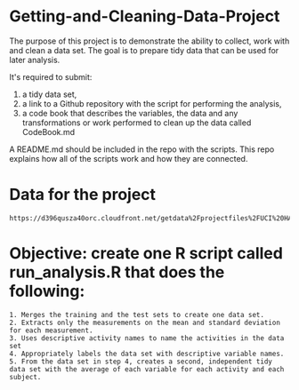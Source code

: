 # Getting-and-Cleaning-Data-Project

The purpose of this project is to demonstrate the ability to collect, work with and clean a data set. The goal is to prepare tidy data that can be used for later analysis.

It's required to submit:

1. a tidy data set,
2. a link to a Github repository with the script for performing the analysis,
3. a code book that describes the variables, the data and any transformations or work performed to clean up the data called CodeBook.md

A README.md should be included in the repo with the scripts. This repo explains how all of the scripts work and how they are connected.

# Data for the project

	https://d396qusza40orc.cloudfront.net/getdata%2Fprojectfiles%2FUCI%20HAR%20Dataset.zip

# Objective: create one R script called run_analysis.R that does the following:

	1. Merges the training and the test sets to create one data set.
	2. Extracts only the measurements on the mean and standard deviation for each measurement.
	3. Uses descriptive activity names to name the activities in the data set
	4. Appropriately labels the data set with descriptive variable names.
	5. From the data set in step 4, creates a second, independent tidy data set with the average of each variable for each activity and each subject.
